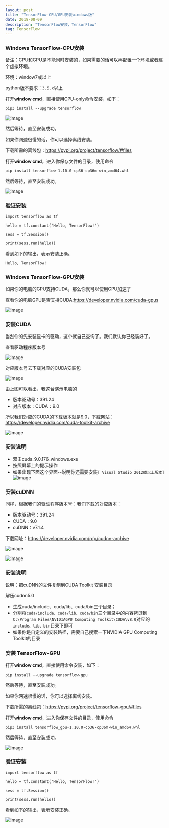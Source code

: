 ```yaml
---
layout: post
title: "TensorFlow-CPU/GPU安装windows版"
date: 2018-08-09
description: "TensorFlow安装，TensorFlow"
tag: TensorFlow
---
```




### Windows TensorFlow-CPU安装

备注：CPU和GPU是不能同时安装的，如果需要的话可以再配置一个环境或者建个虚拟环境。

环境：window7或以上

python版本要求：`3.5.x`以上

打开**window cmd**，直接使用CPU-only命令安装，如下： 

```
pip3 install --upgrade tensorflow
```

![image](/images/dl/11.png)

然后等待，直至安装成功。

> > > 

如果你网速很慢的话，你可以选择离线安装。

下载所需的离线包：https://pypi.org/project/tensorflow/#files

打开**window cmd**，进入你保存文件的目录，使用命令

```
pip install tensorflow-1.10.0-cp36-cp36m-win_amd64.whl
```

然后等待，直至安装成功。

![image](/images/dl/14.png)

### 验证安装

```
import tensorflow as tf

hello = tf.constant('Hello, TensorFlow!')

sess = tf.Session()

print(sess.run(hello))

```

看到如下的输出，表示安装正确。 

```
Hello, TensorFlow!
```



### Windows TensorFlow-GPU安装

如果你的电脑的GPU支持CUDA，那么你就可以使用GPU加速了

查看你的电脑GPU是否支持CUDA:https://developer.nvidia.com/cuda-gpus

![image](/images/dl/15.png)



### 安装CUDA

当然你的先安装显卡的驱动，这个就自己查询了。我们默认你已经装好了。

查看驱动程序版本号

![image](/images/dl/16.png)

对应版本号去下载对应的CUDA安装包

![image](/images/dl/17.png)

由上图可以看出，我这台演示电脑的

- 版本驱动号：391.24
- 对应版本：CUDA：9.0

所以我们对应的CUDA的下载版本就是9.0，下载网站：https://developer.nvidia.com/cuda-toolkit-archive

![image](/images/dl/18.png)



### 安装说明

- 双击cuda_9.0.176_windows.exe
- 按照屏幕上的提示操作
- 如果出现下面这个界面--说明你还需要安装`[ Visual Studio 2012或以上版本]`
  ![image](/images/dl/21.png)



### 安装cuDNN

同样，根据我们的驱动程序版本号：我们下载的对应版本：

- 版本驱动号：391.24
- CUDA：9.0
- cuDNN：v7.1.4

下载网址：https://developer.nvidia.com/rdp/cudnn-archive

![image](/images/dl/19.png)

![image](/images/dl/20.png)



### 安装说明

说明：把cuDNN的文件复制到CUDA Toolkit 安装目录

解压cudnn5.0

- 生成cuda/include、cuda/lib、cuda/bin三个目录； 
- 分别将`cuda/include、cuda/lib、cuda/bin`三个目录中的内容拷贝到`C:\Program Files\NVIDIAGPU Computing Toolkit\CUDA\v8.0`对应的`include、lib、bin`目录下即可 
- 如果你是自定义的安装路径，需要自己搜索一下NVIDIA GPU Computing Toolkit的目录 



### 安装 TensorFlow-GPU

打开**window cmd**，直接使用命令安装，如下： 

```
pip install --upgrade tensorflow-gpu
```

然后等待，直至安装成功。

> > > 

如果你网速很慢的话，你可以选择离线安装。

下载所需的离线包：https://pypi.org/project/tensorflow-gpu/#files

打开**window cmd**，进入你保存文件的目录，使用命令

```
pip3 install tensorflow_gpu-1.10.0-cp36-cp36m-win_amd64.whl
```

然后等待，直至安装成功。

![image](/images/dl/22.png)



### 验证安装

```
import tensorflow as tf

hello = tf.constant('Hello, TensorFlow!')

sess = tf.Session()

print(sess.run(hello))
```

看到如下的输出，表示安装正确。 

![image](/images/dl/23.png)



